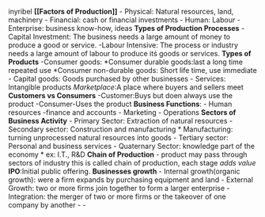 inyribel
**[[Factors of Production]]** 
	- Physical: Natural resources, land, machinery
	- Financial: cash or financial investments
	- Human: Labour
	- Enterprise: business know-how, ideas
**Types of Production Processes**
	-Capital Investment: The business needs a large amount of money to produce a good or service.
	-Labour Intensive: The process or industry needs a large amount of labour to produce itś goods or services.
**Types of Products**
	-Consumer goods:
		*Consumer durable goods:last a long time repeated use
		*Consumer non-durable goods: Short life time, use immediate
	- Capital goods: Goods purchased by other businesses
	- Services: Intangible products
	*Marketplace*:A place where buyers and sellers meet
**Customers vs Consumers**
	-Customer:Buys but doen always use the product
	-Consumer-Uses the product
**Business Functions**:
	- Human resources
	-finance and accounts
	- Marketing
	- Operations
**Sectors of Business Activity**
	- Primary Sector: Extraction of natural resources
	- Secondary sector: Construction and manufacturing
		* Manufacturing: turning unprocessed natural resources into goods
	- Tertiary sector: Personal and business services
	- Quaternary Sector: knowledge part of the economy
		* ex: I.T., R&D
**Chain of Production**
	- product may pass through sectors of industry this is called chain of production, each stage *adds value*
**IPO**:Initial public offering.
**Businesses growth**
	- Internal growth(organic growth): were a firm expands by purchasing equipment and land
	- External Growth: two or more firms join together to form a larger enterprise
		- Integration: the merger of two or more firms or the takeover of one company by another
	- 
	- 
 
<!--stackedit_data:
eyJoaXN0b3J5IjpbLTIwNTkxMjk2MzYsMTY5MjE1NDgzNCwyOD
g4NDY3MzRdfQ==
-->